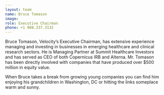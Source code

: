 ```yaml
---
layout: team
name: Bruce Tomason
image:
role: Executive Chairman
phone: +1 908.337.3132
---
```


Bruce Tomason, Velocity’s Executive Chairman, has extensive experience managing and investing in businesses in emerging healthcare and clinical research sectors. He is Managing Partner at Summit Healthcare Investors and has served as CEO of both Copernicus IRB and Alterna. Mr. Tomason has been directly involved with companies that have produced over $500 million in equity value.

When Bruce takes a break from growing young companies you can find him enjoying his grandchildren in Washington, DC or hitting the links someplace warm and sunny.